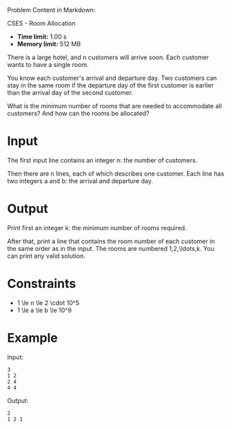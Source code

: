 Problem Content in Markdown:


CSES \- Room Allocation




* **Time limit:** 1\.00 s
* **Memory limit:** 512 MB




There is a large hotel, and n customers will arrive soon. Each customer wants to have a single room.


You know each customer's arrival and departure day. Two customers can stay in the same room if the departure day of the first customer is earlier than the arrival day of the second customer.


What is the minimum number of rooms that are needed to accommodate all customers? And how can the rooms be allocated?


Input
=====


The first input line contains an integer n: the number of customers.


Then there are n lines, each of which describes one customer. Each line has two integers a and b: the arrival and departure day.


Output
======


Print first an integer k: the minimum number of rooms required.


After that, print a line that contains the room number of each customer in the same order as in the input. The rooms are numbered 1,2,\\ldots,k. You can print any valid solution.


Constraints
===========


* 1 \\le n \\le 2 \\cdot 10^5
* 1 \\le a \\le b \\le 10^9


Example
=======


Input:



```
3
1 2
2 4
4 4

```

Output:



```
2
1 2 1

```
 
